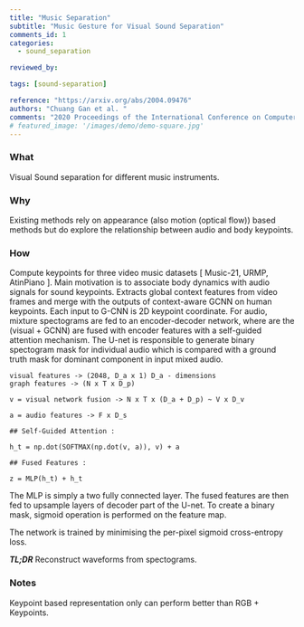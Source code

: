 ```yaml
---
title: "Music Separation"
subtitle: "Music Gesture for Visual Sound Separation"
comments_id: 1
categories:
  - sound_separation

reviewed_by:

tags: [sound-separation]

reference: "https://arxiv.org/abs/2004.09476"
authors: "Chuang Gan et al. "
comments: "2020 Proceedings of the International Conference on Computer Vision and Pattern Recognition (CVPR)"
# featured_image: '/images/demo/demo-square.jpg'
---
```


### What
Visual Sound separation for different music instruments.

### Why
Existing methods rely on appearance (also motion (optical flow)) based methods but do explore the relationship between audio and body keypoints.

### How
Compute keypoints for three video music datasets [ Music-21, URMP, AtinPiano ]. Main motivation is to associate body dynamics with audio signals for sound keypoints. Extracts global context features from video frames and merge with the outputs of context-aware GCNN on human keypoints. Each input to G-CNN is 2D keypoint coordinate.
For audio, mixture spectograms are fed to an encoder-decoder network, where are the (visual + GCNN) are fused with encoder features with a self-guided attention mechanism. The U-net is responsible to generate binary spectogram mask for individual audio which is compared with a ground truth mask for dominant component in input mixed audio.

```
visual features -> (2048, D_a x 1) D_a - dimensions
graph features -> (N x T x D_p)

v = visual network fusion -> N x T x (D_a + D_p) ~ V x D_v

a = audio features -> F x D_s

## Self-Guided Attention :

h_t = np.dot(SOFTMAX(np.dot(v, a)), v) + a

## Fused Features :

z = MLP(h_t) + h_t
```

The MLP is simply a two fully connected layer. The fused features are then fed to upsample layers of decoder part of the U-net. To create a binary mask, sigmoid operation is performed on the feature map.

The network is trained by minimising the per-pixel sigmoid cross-entropy loss.


***TL;DR*** Reconstruct waveforms from spectograms.

### Notes
Keypoint based representation only can perform better than RGB + Keypoints.
